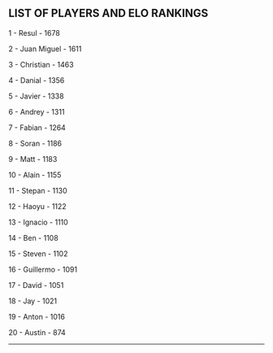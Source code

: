 ## LIST OF PLAYERS AND ELO RANKINGS


1 - Resul - 1678


2 - Juan Miguel - 1611


3 - Christian - 1463


4 - Danial - 1356


5 - Javier - 1338


6 - Andrey - 1311


7 - Fabian - 1264


8 - Soran - 1186


9 - Matt - 1183


10 - Alain - 1155


11 - Stepan - 1130


12 - Haoyu - 1122


13 - Ignacio - 1110


14 - Ben - 1108


15 - Steven - 1102


16 - Guillermo - 1091


17 - David - 1051


18 - Jay - 1021


19 - Anton - 1016


20 - Austin - 874



--------------------------------------------------------------
